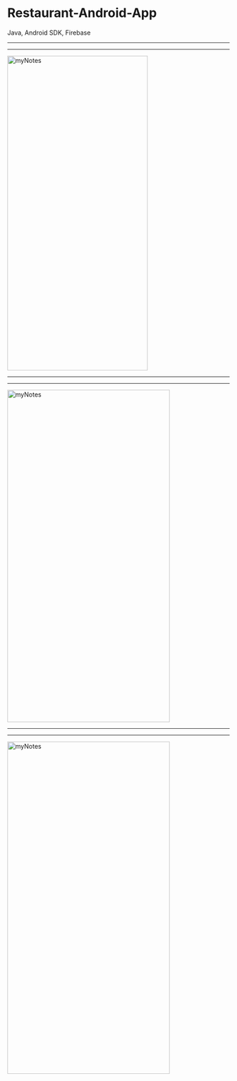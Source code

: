 # Restaurant-Android-App

Java, Android SDK, Firebase

_________________________
_________________________

<img src="readmeSrc/login_and_reg.gif" alt="myNotes" width="318" height="712" />

_________________________
_________________________

<img src="readmeSrc/main2.gif" alt="myNotes" width="368" height="752" />

_________________________
_________________________

<img src="readmeSrc/mainTwo.gif" alt="myNotes" width="368" height="752" />